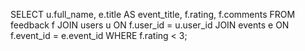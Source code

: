 SELECT u.full_name, e.title AS event_title, f.rating, f.comments
FROM feedback f
JOIN users u ON f.user_id = u.user_id
JOIN events e ON f.event_id = e.event_id
WHERE f.rating < 3;
